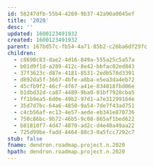 ```yaml
---
id: 58247dfb-55b4-4269-9b37-42a90a0045ef
title: '2020'
desc: ''
updated: 1600123491932
created: 1600123491932
parent: 167bd57c-fb54-4a71-85b2-c26ba6df29fc
children:
  - c8690c83-dae2-4d16-849a-555a25c5a57a
  - b01d9f1d-a289-412c-8e42-bbfac02ed843
  - 37f3623c-d87e-4181-8531-2edb578d3391
  - d892da5f-3667-4bfe-a8ba-e5ea3da4eb72
  - 45cfb9f2-46cf-4f67-a41e-834818fbd06e
  - b1dbd32d-ca87-4489-9ba0-01bf7928cba5
  - ff1b9ea5-6d0e-49b2-97d1-a7e31299164e
  - 35d7d7bc-64a6-4850-9a54-7de7f43ad751
  - c4cb56af-ec13-4e57-aede-eb341e870736
  - 750c86bc-9b72-46b5-9c08-865af1bed622
  - b81810f7-4d47-4870-ad2c-d4e48a49aa22
  - 725d99be-fadd-4464-88c3-0a5fcc7292c7
stub: false
fname: dendron.roadmap.project.n.2020
hpath: dendron.roadmap.project.n.2020
---
```


